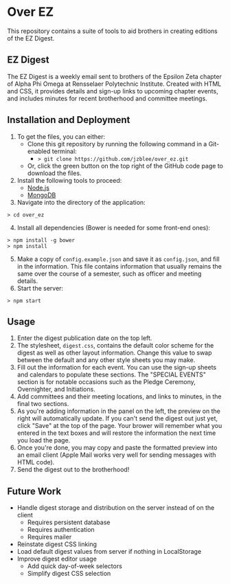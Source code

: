 # Over EZ
This repository contains a suite of tools to aid brothers in creating editions of the EZ Digest.
## EZ Digest
The EZ Digest is a weekly email sent to brothers of the Epsilon Zeta chapter of Alpha Phi Omega at Rensselaer Polytechnic Institute. Created with HTML and CSS, it provides details and sign-up links to upcoming chapter events, and includes minutes for recent brotherhood and committee meetings.
## Installation and Deployment
1. To get the files, you can either:
    - Clone this git repository by running the following command in a Git-enabled terminal:
        - `> git clone https://github.com/jzblee/over_ez.git`
    - Or, click the green button on the top right of the GitHub code page to download the files.
2. Install the following tools to proceed:
    - [Node.js](nodejs.org)
    - [MongoDB](https://www.mongodb.org/)
3. Navigate into the directory of the application:
```
> cd over_ez
```
4. Install all dependencies (Bower is needed for some front-end ones):
```
> npm install -g bower
> npm install
```
5. Make a copy of `config.example.json` and save it as `config.json`, and fill in the information. This file contains information that usually remains the same over the course of a semester, such as officer and meeting details.
6. Start the server:
```
> npm start
```

## Usage
1. Enter the digest publication date on the top left.
2. The stylesheet, `digest.css`, contains the default color scheme for the digest as well as other layout information. Change this value to swap between the default and any other style sheets you may make.
3. Fill out the information for each event. You can use the sign-up sheets and calendars to populate these sections. The "SPECIAL EVENTS" section is for notable occasions such as the Pledge Ceremony, Overnighter, and Initiations.
4. Add committees and their meeting locations, and links to minutes, in the final two sections.
5. As you're adding information in the panel on the left, the preview on the right will automatically update. If you can't send the digest out just yet, click "Save" at the top of the page. Your brower will remember what you entered in the text boxes and will restore the information the next time you load the page.
6. Once you're done, you may copy and paste the formatted preview into an email client (Apple Mail works very well for sending messages with HTML code).
7. Send the digest out to the brotherhood!

## Future Work
- Handle digest storage and distribution on the server instead of on the client
    - Requires persistent database
    - Requires authentication
    - Requires mailer
- Reinstate digest CSS linking
- Load default digest values from server if nothing in LocalStorage
- Improve digest editor usage
    - Add quick day-of-week selectors
    - Simplify digest CSS selection
